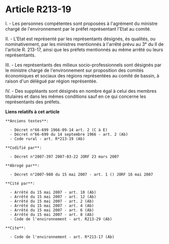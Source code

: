 # Article R213-19

I. - Les personnes compétentes sont proposées à l'agrément du ministre chargé de l'environnement par le préfet représentant
l'Etat au comité.

II. - L'Etat est représenté par les représentants désignés, ès qualités, ou nominativement, par les ministres mentionnés à
l'arrêté prévu au 3° du II de l'article R. 213-17, ainsi que les préfets mentionnés au même arrêté ou leurs représentants.

III. - Les représentants des milieux socio-professionnels sont désignés par le ministre chargé de l'environnement sur
proposition des comités économiques et sociaux des régions représentées au comité de bassin, à raison d'un délégué par région
représentée.

IV. - Des suppléants sont désignés en nombre égal à celui des membres titulaires et dans les mêmes conditions sauf en ce qui
concerne les représentants des préfets.

**Liens relatifs à cet article**

	**Anciens textes**:

	  - Décret n°66-699 1966-09-14 art. 2 (C à E)
	  - Décret n°66-699 du 14 septembre 1966 - art. 2 (Ab)
	  - Code rural - art. R*213-19 (Ab)

	**Codifié par**:

	  - Décret n°2007-397 2007-03-22 JORF 23 mars 2007

	**Abrogé par**:

	  - Décret n°2007-980 du 15 mai 2007 - art. 1 () JORF 16 mai 2007

	**Cité par**:

	  - Arrêté du 15 mai 2007 - art. 10 (Ab)
	  - Arrêté du 15 mai 2007 - art. 12 (Ab)
	  - Arrêté du 15 mai 2007 - art. 2 (Ab)
	  - Arrêté du 15 mai 2007 - art. 4 (Ab)
	  - Arrêté du 15 mai 2007 - art. 6 (Ab)
	  - Arrêté du 15 mai 2007 - art. 8 (Ab)
	  - Code de l'environnement - art. R213-29 (Ab)

	**Cite**:

	  - Code de l'environnement - art. R*213-17 (Ab)
